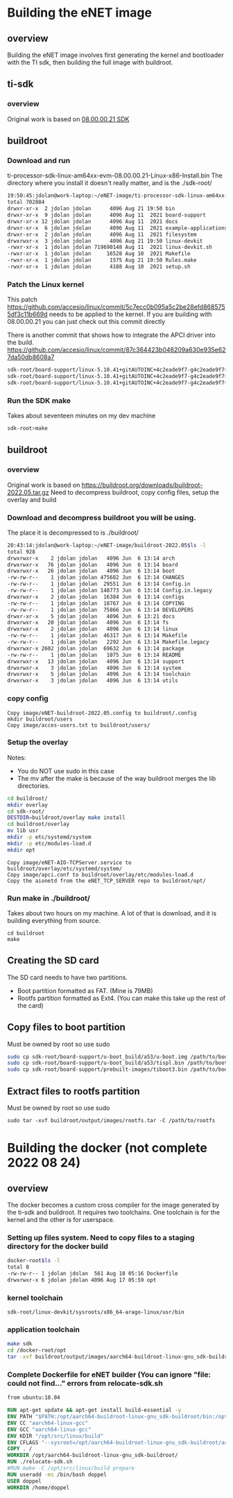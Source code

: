 # Building the eNET image
## overview
Building the eNET image involves first generating the kernel and bootloader with the TI sdk, then building the full image with buildroot.
## ti-sdk

### overview
Original work is based on [08.00.00.21 SDK](https://www.ti.com/tool/download/PROCESSOR-SDK-LINUX-AM64X/08.00.00.21)

## buildroot

### Download and run
ti-processor-sdk-linux-am64xx-evm-08.00.00.21-Linux-x86-Install.bin
The directory where you install it doesn't really matter, and is the ./sdk-root/
```sh
19:50:45:jdolan@work-laptop:~/eNET-image/ti-processor-sdk-linux-am64xx-evm-08.00.00.21$ls -l
total 702884
drwxr-xr-x  2 jdolan jdolan      4096 Aug 21 19:50 bin
drwxr-xr-x  9 jdolan jdolan      4096 Aug 11  2021 board-support
drwxr-xr-x 12 jdolan jdolan      4096 Aug 11  2021 docs
drwxr-xr-x  6 jdolan jdolan      4096 Aug 11  2021 example-applications
drwxr-xr-x  2 jdolan jdolan      4096 Aug 11  2021 filesystem
drwxrwxr-x  3 jdolan jdolan      4096 Aug 21 19:50 linux-devkit
-rwxr-xr-x  1 jdolan jdolan 719690148 Aug 11  2021 linux-devkit.sh
-rwxr-xr-x  1 jdolan jdolan     16528 Aug 10  2021 Makefile
-rwxr-xr-x  1 jdolan jdolan      1575 Aug 21 19:50 Rules.make
-rwxr-xr-x  1 jdolan jdolan      4188 Aug 10  2021 setup.sh
```

### Patch the Linux kernel
This patch https://github.com/accesio/linux/commit/5c7ecc0b095a5c2be28efd8685755df3c11b669d needs to be applied to the kernel. If you are building with 08.00.00.21 you can just check out this commit directly

There is another commit that shows how to integrate the APCI driver into the build. https://github.com/accesio/linux/commit/87c364423b046209a630e935e627da50db8608a7
```sh
sdk-root/board-support/linux-5.10.41+gitAUTOINC+4c2eade9f7-g4c2eade9f7>git remote add aio git@github.com:accesio/linux.git
sdk-root/board-support/linux-5.10.41+gitAUTOINC+4c2eade9f7-g4c2eade9f7>git fetch aio
sdk-root/board-support/linux-5.10.41+gitAUTOINC+4c2eade9f7-g4c2eade9f7>git checkout 5c7ecc0b
```

### Run the SDK make
Takes about seventeen minutes on my dev machine
```sh
sdk-root>make
```


## buildroot
### overview
Original work is based on https://buildroot.org/downloads/buildroot-2022.05.tar.gz
Need to decompress buildroot, copy config files, setup the overlay and build


### Download and decompress buildroot you will be using.
The place it is decompressed to is ./buildroot/
```sh
20:43:14:jdolan@work-laptop:~/eNET-image/buildroot-2022.05$ls -l
total 928
drwxrwxr-x    2 jdolan jdolan   4096 Jun  6 13:14 arch
drwxrwxr-x   76 jdolan jdolan   4096 Jun  6 13:14 board
drwxrwxr-x   26 jdolan jdolan   4096 Jun  6 13:14 boot
-rw-rw-r--    1 jdolan jdolan 475682 Jun  6 13:14 CHANGES
-rw-rw-r--    1 jdolan jdolan  29551 Jun  6 13:14 Config.in
-rw-rw-r--    1 jdolan jdolan 148773 Jun  6 13:14 Config.in.legacy
drwxrwxr-x    2 jdolan jdolan  16384 Jun  6 13:14 configs
-rw-rw-r--    1 jdolan jdolan  18767 Jun  6 13:14 COPYING
-rw-rw-r--    1 jdolan jdolan  75866 Jun  6 13:14 DEVELOPERS
drwxr-xr-x    5 jdolan jdolan   4096 Jun  6 13:21 docs
drwxrwxr-x   20 jdolan jdolan   4096 Jun  6 13:14 fs
drwxrwxr-x    2 jdolan jdolan   4096 Jun  6 13:14 linux
-rw-rw-r--    1 jdolan jdolan  46317 Jun  6 13:14 Makefile
-rw-rw-r--    1 jdolan jdolan   2292 Jun  6 13:14 Makefile.legacy
drwxrwxr-x 2602 jdolan jdolan  69632 Jun  6 13:14 package
-rw-rw-r--    1 jdolan jdolan   1075 Jun  6 13:14 README
drwxrwxr-x   13 jdolan jdolan   4096 Jun  6 13:14 support
drwxrwxr-x    3 jdolan jdolan   4096 Jun  6 13:14 system
drwxrwxr-x    5 jdolan jdolan   4096 Jun  6 13:14 toolchain
drwxrwxr-x    3 jdolan jdolan   4096 Jun  6 13:14 utils
```

### copy config
```
Copy image/eNET-buildroot-2022.05.config to buildroot/.config
mkdir buildroot/users
Copy image/acces-users.txt to buildroot/users/
```

### Setup the overlay
Notes:
* You do NOT use sudo in this case
* The mv after the make is because of the way buildroot merges the lib directories.

```sh
cd buildroot/
mkdir overlay
cd sdk-root/
DESTDIR=buildroot/overlay make install
cd buildroot/overlay
mv lib usr
mkdir -p etc/systemd/system
mkdir -p etc/modules-load.d
mkdir opt

```
```
Copy image/eNET-AIO-TCPServer.service to buildroot/overlay/etc/systemd/system/
Copy image/apci.conf to buildroot/overlay/etc/modules-load.d
Copy the aionetd from the eNET_TCP_SERVER repo to buildroot/opt/
```


### Run make in ./buildroot/
Takes about two hours on my machine. A lot of that is download, and it is building everything from source.
```
cd buildroot
make
```

## Creating the SD card
The SD card needs to have two partitions.
* Boot partition formatted as FAT. (Mine is 79MB)
* Rootfs partition formatted as Ext4. (You can make this take up the rest of the card)

## Copy files to boot partition
Must be owned by root so use sudo
```sh
sudo cp sdk-root/board-support/u-boot_build/a53/u-boot.img /path/to/boot/
sudo cp sdk-root/board-support/u-boot_build/a53/tispl.bin /path/to/boot/
sudo cp sdk-root/board-support/prebuilt-images/tiboot3.bin /path/to/boot/
```

## Extract files to rootfs partition
Must be owned by root so use sudo
```
sudo tar -xvf buildroot/output/images/rootfs.tar -C /path/to/rootfs
```



# Building the docker (not complete 2022 08 24)
## overview
The docker becomes a custom cross compiler for the image generated by the ti-sdk and buildroot. It requires two toolchains. One toolchain is for the kernel and the other is for userspace.

### Setting up files system. Need to copy files to a staging directory for the docker build
```sh
docker-root$ls -l
total 8
-rw-rw-r-- 1 jdolan jdolan  561 Aug 18 05:16 Dockerfile
drwxrwxr-x 6 jdolan jdolan 4096 Aug 17 05:59 opt
```

### kernel toolchain
```
sdk-root/linux-devkit/sysroots/x86_64-arago-linux/usr/bin
```

### application toolchain
```sh
make sdk
cd /docker-root/opt
tar -xvf buildroot/output/images/aarch64-buildroot-linux-gnu_sdk-buildroot.tar.gz
```

### Complete Dockerfile for eNET builder (You can ignore "file: could not find..." errors from relocate-sdk.sh
```Dockerfile
from ubuntu:18.04

RUN apt-get update && apt-get install build-essential -y
ENV PATH "$PATH:/opt/aarch64-buildroot-linux-gnu_sdk-buildroot/bin:/opt/ti-sdk-sysroot/usr/bin:"
ENV CC "aarch64-linux-gcc"
ENV GCC "aarch64-linux-gcc"
ENV KDIR "/opt/src/linux/build"
ENV CFLAGS "--sysroot=/opt/aarch64-buildroot-linux-gnu_sdk-buildroot/aarch64-buildroot-linux-gnu/sysroot"
COPY . /
WORKDIR /opt/aarch64-buildroot-linux-gnu_sdk-buildroot/
RUN ./relocate-sdk.sh
#RUN make -C /opt/src/linux/build prepare
RUN useradd -ms /bin/bash doppel
USER doppel
WORKDIR /home/doppel
```

